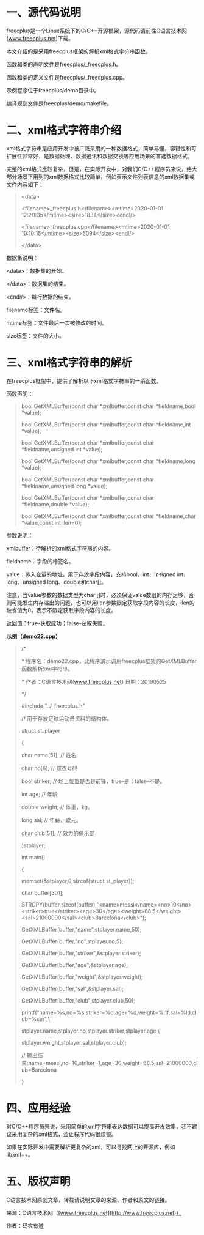 # 一、源代码说明

freecplus是一个Linux系统下的C/C++开源框架，源代码请前往C语言技术网(www.freecplus.net)下载。

本文介绍的是采用freecplus框架的解析xml格式字符串函数。

函数和类的声明文件是freecplus/\_freecplus.h。

函数和类的定义文件是freecplus/\_freecplus.cpp。

示例程序位于freecplus/demo目录中。

编译规则文件是freecplus/demo/makefile。

# 二、xml格式字符串介绍

xml格式字符串是应用开发中被广泛采用的一种数据格式，简单易懂，容错性和可扩展性非常好，是数据处理、数据通讯和数据交换等应用场景的首选数据格式。

完整的xml格式比较复杂，但是，在实际开发中，对我们C/C++程序员来说，绝大部分场景下用到的xml数据格式比较简单，例如表示文件列表信息的xml数据集或文件内容如下：

> \<data\>
>
> \<filename\>\_freecplus.h\</filename\>\<mtime\>2020-01-01
> 12:20:35\</mtime\>\<size\>1834\</size\>\<endl/\>
>
> \<filename\>\_freecplus.cpp\</filename\>\<mtime\>2020-01-01
> 10:10:15\</mtime\>\<size\>5094\</size\>\<endl/\>
>
> \</data\>

数据集说明：

\<data\>：数据集的开始。

\</data\>：数据集的结束。

\<endl/\>：每行数据的结束。

filename标签：文件名。

mtime标签：文件最后一次被修改的时间。

size标签：文件的大小。

# 三、xml格式字符串的解析

在freecplus框架中，提供了解析以下xml格式字符串的一系函数。

函数声明：

> bool GetXMLBuffer(const char \*xmlbuffer,const char \*fieldname,bool
> \*value);
>
> bool GetXMLBuffer(const char \*xmlbuffer,const char \*fieldname,int
> \*value);
>
> bool GetXMLBuffer(const char \*xmlbuffer,const char
> \*fieldname,unsigned int \*value);
>
> bool GetXMLBuffer(const char \*xmlbuffer,const char \*fieldname,long
> \*value);
>
> bool GetXMLBuffer(const char \*xmlbuffer,const char
> \*fieldname,unsigned long \*value);
>
> bool GetXMLBuffer(const char \*xmlbuffer,const char \*fieldname,double
> \*value);
>
> bool GetXMLBuffer(const char \*xmlbuffer,const char \*fieldname,char
> \*value,const int ilen=0);

参数说明：

xmlbuffer：待解析的xml格式字符串的内容。

fieldname：字段的标签名。

value：传入变量的地址，用于存放字段内容，支持bool、int、insigned
int、long、unsigned long、double和char\[\]。

注意，当value参数的数据类型为char
\[\]时，必须保证value数组的内存足够，否则可能发生内存溢出的问题，也可以用ilen参数限定获取字段内容的长度，ilen的缺省值为0，表示不限定获取字段内容的长度。

返回值：true-获取成功；false-获取失败。

**示例（demo22.cpp）**

> /\*
>
> \*
> 程序名：demo22.cpp，此程序演示调用freecplus框架的GetXMLBuffer函数解析xml字符串。
>
> \* 作者：C语言技术网(www.freecplus.net) 日期：20190525
>
> \*/
>
> #include \"../\_freecplus.h\"
>
> // 用于存放足球运动员资料的结构体。
>
> struct st_player
>
> {
>
> char name\[51\]; // 姓名
>
> char no\[6\]; // 球衣号码
>
> bool striker; // 场上位置是否是前锋，true-是；false-不是。
>
> int age; // 年龄
>
> double weight; // 体重，kg。
>
> long sal; // 年薪，欧元。
>
> char club\[51\]; // 效力的俱乐部
>
> }stplayer;
>
> int main()
>
> {
>
> memset(&stplayer,0,sizeof(struct st_player));
>
> char buffer\[301\];
>
> STRCPY(buffer,sizeof(buffer),\"\<name\>messi\</name\>\<no\>10\</no\>\<striker\>true\</striker\>\<age\>30\</age\>\<weight\>68.5\</weight\>\<sal\>21000000\</sal\>\<club\>Barcelona\</club\>\");
>
> GetXMLBuffer(buffer,\"name\",stplayer.name,50);
>
> GetXMLBuffer(buffer,\"no\",stplayer.no,5);
>
> GetXMLBuffer(buffer,\"striker\",&stplayer.striker);
>
> GetXMLBuffer(buffer,\"age\",&stplayer.age);
>
> GetXMLBuffer(buffer,\"weight\",&stplayer.weight);
>
> GetXMLBuffer(buffer,\"sal\",&stplayer.sal);
>
> GetXMLBuffer(buffer,\"club\",stplayer.club,50);
>
> printf(\"name=%s,no=%s,striker=%d,age=%d,weight=%.1f,sal=%ld,club=%s\\n\",\\
>
> stplayer.name,stplayer.no,stplayer.striker,stplayer.age,\\
>
> stplayer.weight,stplayer.sal,stplayer.club);
>
> //
> 输出结果:name=messi,no=10,striker=1,age=30,weight=68.5,sal=21000000,club=Barcelona
>
> }

# 四、应用经验

对C/C++程序员来说，采用简单的xml字符串表达数据可以提高开发效率，我不建议采用复杂的xml格式，会让程序代码很烦锁。

如果在实际开发中需要解析更复杂的xml，可以寻找网上的开源库，例如libxml++。

# 五、版权声明

C语言技术网原创文章，转载请说明文章的来源、作者和原文的链接。

来源：C语言技术网（[www.freecplus.net](http://www.freecplus.net)）

作者：码农有道
